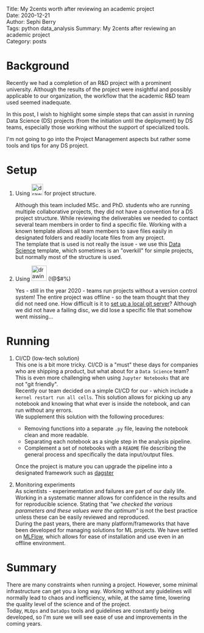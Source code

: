 Title: My 2cents worth after reviewing an academic project   
Date: 2020-12-21  
Author: Sephi Berry  
Tags: python data_analysis 
Summary: My 2cents after reviewing an academic project   
Category: posts

# Background

Recently we had a completion of an R&D project with a prominent university. Although the results of the project were insightful and possibly applicable to our organization, the workflow that the academic R&D team used seemed inadequate.   

In this post, I wish to highlight some simple steps that can assist in running Data Science (DS) projects (from the initiation until the deployment) by DS teams, especially those working without the support of specialized tools.  

I'm not going to go into the Project Management aspects but rather some tools and tips for any DS project.

# Setup
1.  Using <img src="https://miro.medium.com/max/1200/1*wfMxroB_sHsx06lrreeKew.png" alt="drawing" height="30" href="https://cookiecutter.readthedocs.io/en/latest/installation.html" />  for project structure.  
      
    Although this team included MSc. and PhD. students who are running multiple collaborative projects, they did not have a convention for a DS project structure. While reviewing the deliverables we needed to contact several team members in order to find a specific file. Working with a known template allows all team members to save files easily in designated folders and readily locate files from any project.  
    The template that is used is not really the issue - we use this [Data Science]((https://drivendata.github.io/cookiecutter-data-science/)) template, which sometimes is an "overkill" for  simple projects, but normally most of the structure is used.  

2. Using <img src="https://camo.githubusercontent.com/6eaaae8defc78f268eaf0824350a66a1dfcb6aa77210d3dca069d1d1cefebc53/68747470733a2f2f6769742d73636d2e636f6d2f696d616765732f6c6f676f732f646f776e6c6f6164732f4769742d4c6f676f2d32436f6c6f722e706e67" alt="drawing" height="40" href="https://git-scm.com/"/>  (!@$#%)  
  
   Yes - still in the year 2020 - teams run projects without a version control system! The entire project was offline - so the team thought that they did not need one. How difficult is it to [set up a local git server](https://www.linux.com/training-tutorials/how-run-your-own-git-server/)? Although we did not have a failing disc, we did lose a specific file that somehow went missing...
   
# Running 
1. CI/CD (low-tech  solution)   
   This one is a bit more tricky.  CI/CD is a "must" these days for companies who are shipping a product, but what about for a `Data Science` team? This is even more challenging when using `Jupyter Notebooks` that are not "git friendly".  
   Recently our team decided on a simple CI/CD for our  - which include a `kernel restart run all cells`. This solution allows for picking up any notebook and  knowing that what ever is inside the notebook, and can run without any errors.  
   We supplement this solution with the following procedures:   

     * Removing functions into a separate  `.py` file, leaving the notebook clean and more readable. 
     * Separating each notebook as a single step in the analysis pipeline. 
     * Complement a set of notebooks with a `README` file describing the general process and specifically the data input/output files.  
  
    Once the project is mature you can upgrade the pipeline into a designated framework such as [dagster](https://dagster.io/)
  
2. Monitoring experiments  
   As scientists - experimentation and failures are part of our daily life. Working in a systematic manner allows for confidence in the results and for reproducible science.  Stating that _"we checked the various parameters and these values were the optimum"_ is not the best practice unless these can be easily reviewed and reproduced.  
   During the past years, there are many platform/frameworks that have been developed for managing solutions for ML projects. We have settled on [MLFlow](https://mlflow.org), which allows for ease of installation and use even in an offline environment. 

# Summary  

There are many constraints when running a project. However, some minimal infrastructure can get you a long way. Working without any guidelines will normally lead to chaos and inefficiency, while, at the same time, lowering the quality level of the science and of the project.  
Today, `MLOps` and `DataOps` tools and guidelines are constantly being developed, so I'm sure we will see ease of use and improvements in the coming years. 
